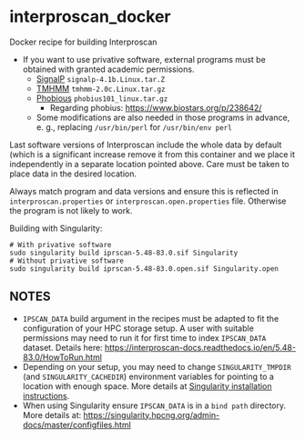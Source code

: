 # interproscan_docker

Docker recipe for building Interproscan

* If you want to use privative software, external programs must be obtained with granted academic permissions. 
    * [SignalP](http://www.cbs.dtu.dk/services/SignalP/) ```signalp-4.1b.Linux.tar.Z```
    * [TMHMM](http://www.cbs.dtu.dk/services/TMHMM/) ```tmhmm-2.0c.Linux.tar.gz```
    * [Phobious](https://phobius.sbc.su.se/) ```phobius101_linux.tar.gz```
        * Regarding phobius: https://www.biostars.org/p/238642/
    * Some modifications are also needed in those programs in advance, e. g., replacing ```/usr/bin/perl``` for ```/usr/bin/env perl```
    

Last software versions of Interproscan include the whole data by default (which is a significant increase remove it from this container and we place it independently in a separate location pointed above. Care must be taken to place data in the desired location.

Always match program and data versions and ensure this is reflected in ```interproscan.properties``` or ```interproscan.open.properties``` file. Otherwise the program is not likely to work.

Building with Singularity:

    # With privative software
    sudo singularity build iprscan-5.48-83.0.sif Singularity
    # Without privative software
    sudo singularity build iprscan-5.48-83.0.open.sif Singularity.open
    

## NOTES

* ```IPSCAN_DATA``` build argument in the recipes must be adapted to fit the configuration of your HPC storage setup. A user with suitable permissions may need to run it for first time to index ```IPSCAN_DATA``` dataset. Details here: https://interproscan-docs.readthedocs.io/en/5.48-83.0/HowToRun.html
* Depending on your setup, you may need to change ```SINGULARITY_TMPDIR``` (and ```SINGULARITY_CACHEDIR```) environment variables for pointing to a location with enough space. More details at [Singularity installation instructions](https://singularity.hpcng.org/admin-docs/master/installation.html).
* When using Singularity ensure ```IPSCAN_DATA``` is in a ```bind path``` directory. More details at: https://singularity.hpcng.org/admin-docs/master/configfiles.html
